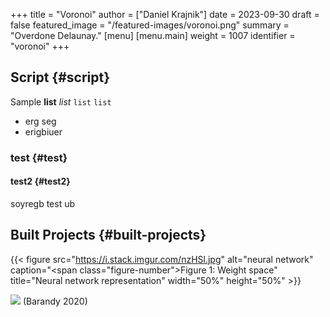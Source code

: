 +++
title = "Voronoi"
author = ["Daniel Krajnik"]
date = 2023-09-30
draft = false
featured_image = "/featured-images/voronoi.png"
summary = "Overdone Delaunay."
[menu]
  [menu.main]
    weight = 1007
    identifier = "voronoi"
+++

## Script {#script}

Sample **list** _list_ `list` `list`

-   erg seg
-   erigbiuer


### test {#test}


#### test2 {#test2}

soyregb
test
ub


## Built Projects {#built-projects}

{{< figure src="https://i.stack.imgur.com/nzHSl.jpg" alt="neural network" caption="<span class=\"figure-number\">Figure 1: </span>Weight space" title="Neural network representation" width="50%" height="50%" >}}

![](/ox-hugo/_20230930_134101screenshot.png)
(Barandy 2020)
